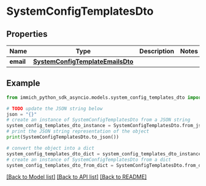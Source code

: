 # SystemConfigTemplatesDto


## Properties

Name | Type | Description | Notes
------------ | ------------- | ------------- | -------------
**email** | [**SystemConfigTemplateEmailsDto**](SystemConfigTemplateEmailsDto.md) |  | 

## Example

```python
from immich_python_sdk_asyncio.models.system_config_templates_dto import SystemConfigTemplatesDto

# TODO update the JSON string below
json = "{}"
# create an instance of SystemConfigTemplatesDto from a JSON string
system_config_templates_dto_instance = SystemConfigTemplatesDto.from_json(json)
# print the JSON string representation of the object
print(SystemConfigTemplatesDto.to_json())

# convert the object into a dict
system_config_templates_dto_dict = system_config_templates_dto_instance.to_dict()
# create an instance of SystemConfigTemplatesDto from a dict
system_config_templates_dto_from_dict = SystemConfigTemplatesDto.from_dict(system_config_templates_dto_dict)
```
[[Back to Model list]](../README.md#documentation-for-models) [[Back to API list]](../README.md#documentation-for-api-endpoints) [[Back to README]](../README.md)


